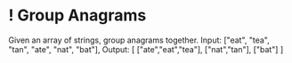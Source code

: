 # ! Group Anagrams

Given an array of strings, group anagrams together.
Input: ["eat", "tea", "tan", "ate", "nat", "bat"],
Output:
[
["ate","eat","tea"],
["nat","tan"],
["bat"]
]
